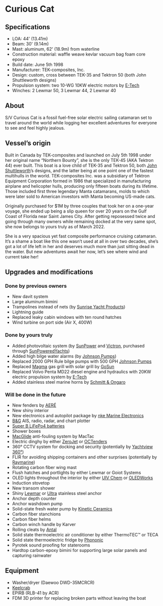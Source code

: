 # Curious Cat


## Specifications

- LOA: 44' (13.41m)
- Beam: 30' (9.14m)
- Mast: aluminum, 62' (18.9m) from waterline
- Construction material: waffle weave kevlar vacuum bag foam core epoxy
- Build date: June 5th 1998
- Manufacturer: TEK-composites, Inc.
- Design: custom, cross between TEK-35 and Tektron 50 (both John Shuttleworth designs)
- Propulsion system: two 10-WG 10KW electric motors by [E-Tech](https://starboats.eu/electric-drives/e-tech-wg-inboard-engines/)
- Winches: 2 Lewmar 50, 3 Lewmar 44, 2 Lewmar 40
<!-- - Water maker:  -->
<!-- - Water heater:  -->


## About

S/V Curious Cat is a fossil fuel-free solar electric sailing catamaran set to travel around the world while logging her excellent adventures for everyone to see and feel highly jealous.


## Vessel’s origin

Built in Canada by TEK-composites and launched on July 5th 1998 under her original name “Northern Bounty”, she is the only TEK-45 (AKA Tektron 44) ever built.
This boat is a love child of TEK-35 and Tektron 50, both [John Shuttleworth](https://www.shuttleworthdesign.com)’s designs, and the latter being at one point one of the fastest multihulls in the world.  TEK-composites Inc. was a subsidiary of Tektron Equipment Corporation formed in 1986 that specialized in manufacturing airplane and helicopter hulls, producing only fifteen boats during its lifetime.  Those included first three legendary Manta catamarans, molds to which were later sold to American investors with Manta becoming US-made cats.

Originally purchased for $1M by three couples that took her on a one-year voyage, she ended up being a slip queen for over 20 years on the Gulf Coast of Florida near Saint James City.
After getting reposessed twice and going through many owners while remaining docked at the very same spot, she now belongs to yours truly as of March 2022.

She is a very spacious yet fast composite performance cruising catamaran.  It’s a shame a boat like this one wasn’t used at all in over two decades, she’s got a lot of life left in her and deserves much more than just sitting dead in the water.  But new adventures await her now, let’s see where wind and current take her!


## Upgrades and modifications

### Done by previous owners

 - New davit system
 - Large aluminum bimini
 - Trampolines instead of nets (by [Sunrise Yacht Products](https://multihullnets.com))
 - Lightning guide
 - Replaced leaky cabin windows with ten round hatches
 - Wind turbine on port side (Air X, 400W)

### Done by yours truly

 - Added photovoltaic system (by [SunPower](https://us.sunpower.com/products/solar-panels) and [Victron](https://www.victronenergy.com), purchased through [SunPoweredYachts](https://www.sunpoweredyachts.com))
 - Added high bilge water alarms (by [Johnson Pumps](https://www.spxflow.com/products/application?application=marine&subApplications=recreational-marine))
 - Replaced 2000 GPH Rule bilge pumps with 500 GPH [Johnson Pumps](https://www.spxflow.com/products/application?application=marine&subApplications=recreational-marine)
 - Replaced [Magma](https://magmaproducts.com/collections/grills-marine) gas grill with solar grill by [GoSun](https://gosun.co/products/sport-marine)
 - Replaced Volvo Penta MD22 diesel engine and hydraulics with 20KW electric propulsion system by [E-Tech](https://starboats.eu/electric-drives/)
 - Added stainless steel marine horns by [Schmitt & Ongaro](http://www.schmittongaromarine.com)

### Will be done in the future

 - New fenders by [AERÉ](http://aeredockingsolutions.com)
 - New shiny interior
 - New electronics and autopilot package by [nke Marine Electronics](http://nke-marine-electronics.com)
 - [B&G](https://www.bandg.com) AIS, radio, radar, and chart plotter
 - [Super B LiFePo4 batteries](https://www.super-b.com/en/lithium-marine-batteries/leisure-marine)
 - Shower boxes
 - [MacGlide](https://www.macglide.eu) anti-fouling system by MacTac
 - Electric dinghy by either [ZeroJet](https://www.zerojet.nz) or [OCTenders](https://octenders.co.nz)
 - 360° CCTV system for docking and security (potentially by [Yachtview 360°](http://www.yachtview360.eu))
 - FLIR for avoiding shipping containers and other surprises (potentially by [Raymarine](https://www.raymarine.com/flir-thermal-cameras/))
 - Rotating carbon fiber wing mast
 - Flush hatches and portlights by either Lewmar or Goiot Systems
 - OLED lights throughout the interior by either [UIV Chem](http://www.ioledlight.com) or [OLEDWorks](http://oledworks.com)
 - Induction stovetop
 - New transom shower
 - Shiny [Lewmar](https://www.lewmar.com) or [Ultra](https://www.ultramarine-anchors.com/anchor) stainless steel anchor
 - Anchor depth counter
 - Anchor washdown pump
 - Solid-state fresh water pump by [Kinetic Ceramics](https://www.kineticceramics.com/products/solid-state-pumps/)
 - Carbon fiber stanchions
 - Carbon fiber helms
 - Carbon winch handle by Karver
 - Rolling cleats by [Antal](http://antal.it/ENG/)
 - Solid state thermoelectric air conditioner by either ThermoTEC™ or TECA
 - Solid state thermoelectric fridge by [Phononic](https://phononic.com)
 - Pyrotek sound proofing for staterooms
 - Hardtop carbon-epoxy bimini for supporting large solar panels and capturing rainwater


## Equipment
 - Washer/dryer (Daewoo DWD-35MCRCR)
 - [Keelcrab](https://www.keelcrab.com)
 - EPIRB (RLB-41 by ACR)
 - FDM 3D printer for replacing broken parts without leaving the boat
